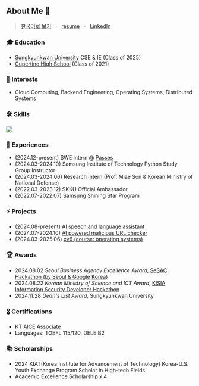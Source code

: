 ## About Me 🍒
> [한국어로 보기](./korean.md) &nbsp; · &nbsp; [resume](./rachel_park_resume.pdf) &nbsp; · &nbsp; [LinkedIn](https://www.linkedin.com/in/racheliee/)
 
### 🎓 Education
- [Sungkyunkwan University](https://www.skku.ac.kr/skku/index.do) CSE & IE (Class of 2025)
- [Cupertino High School](https://chs.fuhsd.org/) (Class of 2021)

### 👾 Interests
- Cloud Computing, Backend Engineering, Operating Systems, Distributed Systems

### 🛠️ Skills
<p>
  <a href="https://skillicons.dev">
    <img src="https://skillicons.dev/icons?i=c,cpp,python,kotlin,java,r,ts,js,nestjs,flask,nextjs,prisma,react,postgres,mysql,aws,docker,git,figma" />
  </a>
  <br/>
</p>


### 🚀 Experiences
- (2024.12-present) SWE intern @ [Passes](https://www.passes.com/)
- (2024.03-2024.10) Samsung Institute of Technology Python Study Group Instructor
- (2024.03-2024.06) Research Intern (Prof. Miae Son & Korean Ministry of National Defense)
- (2022.03-2023.12) SKKU Official Ambassador
- (2022.07-2022.07) Samsung Shining Star Program

### ⚡ Projects
- (2024.08-present) [AI speech and language assistant](https://github.com/archi-corp)
- (2024.07-2024.10) [AI powered malicious URL checker](https://github.com/racheliee/kisia-project)
- (2024.03-2025.06) [xv6 (course: operating systems)](https://github.com/racheliee/skku-projects/tree/main/%EC%9A%B4%EC%98%81%EC%B2%B4%EC%A0%9C%20%7C%20Operating%20Systems%20(SWE3004))

### 🏆 Awards
- 2024.08.02 _Seoul Business Agency Excellence Award_, [SeSAC Hackathon (by Seoul & Google Korea)](https://www.yna.co.kr/view/AKR20240802119700004)
- 2024.08.22 _Korean Ministry of Science and ICT Award_, [KISIA Information Security Developer Hackathon](https://www.boannews.com/media/view.asp?idx=132213&direct=mobile)
- 2024.11.28 _Dean's List Award_, Sungkyunkwan University

### 🎖️ Certifications
- [KT AICE Associate](https://www.openbadge-global.com/ns/portal/openbadge/public/assertions/detail/azMvZ09Wa1I2c3FnMnA5TTlSQ0tPdz09)
- Languages: TOEFL 115/120, DELE B2

### 📚 Scholarships
- 2024 KIAT(Korea Institute for Advancement of Technology) Korea-U.S. Youth Exchange Program Scholar in High-tech Fields
- Academic Excellence Scholarship x 4
